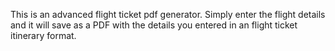 This is an advanced flight ticket pdf generator.
Simply enter the flight details and it will save as a PDF with the details you entered in an flight ticket itinerary format.
